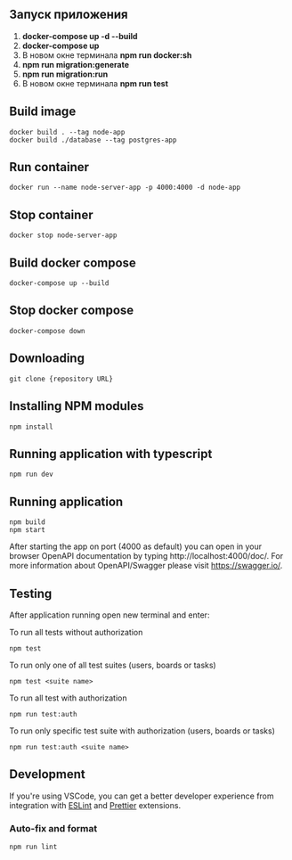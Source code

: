 
## Запуск приложения
1. **docker-compose up -d --build**
2. **docker-compose up**
3. В новом окне терминала **npm run docker:sh**
4. **npm run migration:generate**
5. **npm run migration:run**
6. В новом окне терминала **npm run test**


## Build image

```
docker build . --tag node-app  
docker build ./database --tag postgres-app
```

## Run container

```
docker run --name node-server-app -p 4000:4000 -d node-app
```
## Stop container

```
docker stop node-server-app
```
## Build docker compose

```
docker-compose up --build
```
## Stop docker compose

```
docker-compose down
```
## Downloading

```
git clone {repository URL}
```

## Installing NPM modules

```
npm install
```
## Running application with typescript

```
npm run dev 
```
## Running application

```
npm build
npm start
```

After starting the app on port (4000 as default) you can open
in your browser OpenAPI documentation by typing http://localhost:4000/doc/.
For more information about OpenAPI/Swagger please visit https://swagger.io/.

## Testing

After application running open new terminal and enter:

To run all tests without authorization

```
npm test
```

To run only one of all test suites (users, boards or tasks)

```
npm test <suite name>
```

To run all test with authorization

```
npm run test:auth
```

To run only specific test suite with authorization (users, boards or tasks)

```
npm run test:auth <suite name>
```

## Development

If you're using VSCode, you can get a better developer experience from integration with [ESLint](https://marketplace.visualstudio.com/items?itemName=dbaeumer.vscode-eslint) and [Prettier](https://marketplace.visualstudio.com/items?itemName=esbenp.prettier-vscode) extensions.

### Auto-fix and format

```
npm run lint
```